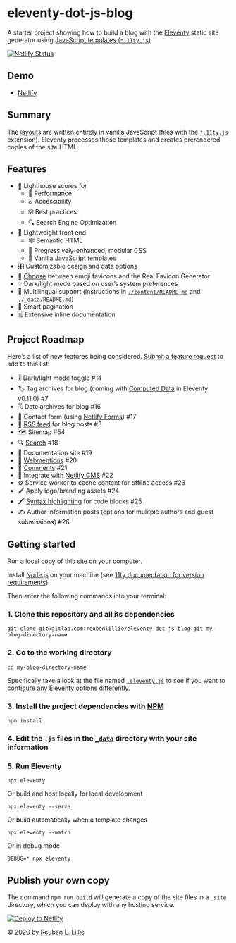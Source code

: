 # eleventy-dot-js-blog

A starter project showing how to build a blog with the [Eleventy](https://11ty.dev/) static site generator using [JavaScript templates (`*.11ty.js`)](https://11ty.dev/languages/javascript/).

[![Netlify Status](https://api.netlify.com/api/v1/badges/cd87e631-aeaa-45fe-9c99-800ef96b53b1/deploy-status)](https://app.netlify.com/sites/eleventy-dot-js-blog/deploys)

## Demo

* [Netlify](https://eleventy-dot-js-blog.netlify.com/)

## Summary

The [layouts](https://gitlab.com/reubenlillie/eleventy-dot-js-blog/-/tree/master/_includes/layouts) are written entirely in vanilla JavaScript (files with the [`*.11ty.js`](https://www.11ty.dev/docs/languages/javascript/) extension). Eleventy processes those templates and creates prerendered copies of the site HTML.

## Features

* 💯 Lighthouse scores for 
  * 💨 Performance 
  * ♿ Accessibility
  * ☑️  Best practices
  * 🔍 Search Engine Optimization
* 🏸 Lightweight front end
  * 🕸 Semantic HTML
  * 🎨 Progressively-enhanced, modular CSS
  * 🍦 Vanilla [JavaScript templates](https://11ty.dev/languages/javascript/)
* 🎛️ Customizable design and data options
* 🍬 [Choose](https://gitlab.com/reubenlillie/eleventy-dot-js-blog/-/blob/master/_includes/shortcodes/favicon.js) between emoji favicons and the Real Favicon Generator
* 💡 Dark/light mode based on user’s system preferences
* 🔣 Multilingual support (instructions in [`./content/README.md`](https://gitlab.com/reubenlillie/eleventy-dot-js-blog/-/blob/master/content/README.md) and [`./_data/README.md`](https://gitlab.com/reubenlillie/eleventy-dot-js-blog/-/blob/master/_data/README.md))
* 🔖 Smart pagination
* 🗒️ Extensive inline documentation

## Project Roadmap

Here’s a list of new features being considered. [Submit a feature request](https://gitlab.com/reubenlillie/eleventy-dot-js-blog/-/issues/new) to add to this list!

* 🎚️ Dark/light mode toggle #14
* 🏷️ Tag archives for blog (coming with [Computed Data](https://www.11ty.dev/docs/data-computed/) in Eleventy v0.11.0) #7
* 🗓 Date archives for blog #16
* 💌 Contact form (using [Netlify Forms](https://docs.netlify.com/forms/setup/)) #17
* 📡 [RSS feed](https://www.11ty.dev/docs/plugins/rss/) for blog posts #3
* 🗺️ Sitemap #54
* 🔍 [Search](https://www.hawksworx.com/blog/adding-search-to-a-jamstack-site/) #18
* 📄 Documentation site #19
* 📣 [Webmentions](https://mxb.dev/blog/using-webmentions-on-static-sites/) #20
* 💬 [Comments](https://jamstack-comments.netlify.com/) #21
* 📝 Integrate with [Netlify CMS](https://www.netlifycms.org/) #22
* ⚙️  Service worker to cache content for offline access #23
* 🖌️ Apply logo/branding assets #24
* 🖍️ [Syntax highlighting](https://www.11ty.dev/docs/plugins/syntaxhighlight/) for code blocks #25
* ✍️  Author information posts (options for mulitple authors and guest submissions) #26

## Getting started

Run a local copy of this site on your computer.

Install [Node.js](https://nodejs.org/) on your machine (see [11ty documentation for version requirements](https://www.11ty.dev/docs/getting-started/)).

Then enter the following commands into your terminal:

### 1. Clone this repository and all its dependencies

```cli
git clone git@gitlab.com:reubenlillie/eleventy-dot-js-blog.git my-blog-directory-name
```

### 2. Go to the working directory

```cli
cd my-blog-directory-name
```
Specifically take a look at the file named [`.eleventy.js`](https://gitlab.com/reubenlillie/eleventy-dot-js-blog/-/blob/master/.eleventy.js) to see if you want to [configure any Eleventy options differently](https://www.11ty.dev/docs/config/).

### 3. Install the project dependencies with [NPM](https://www.npmjs.com/)

```cli
npm install
```

### 4. Edit the `.js` files in the [`_data`](https://gitlab.com/reubenlillie/eleventy-dot-js-blog/-/blob/master/_data/site.js) directory with your site information

### 5. Run Eleventy

```cli
npx eleventy
```

Or build and host locally for local development

```cli
npx eleventy --serve
```

Or build automatically when a template changes

```cli
npx eleventy --watch
```

Or in debug mode

```cli
DEBUG=* npx eleventy
```

## Publish your own copy

The command `npm run build` will generate a copy of the site files in a `_site` directory, which you can deploy with any hosting service.

[![Deploy to Netlify](https://www.netlify.com/img/deploy/button.svg)](https://app.netlify.com/start/deploy?repository=https://gitlab.com/reubenlillie/eleventy-dot-js-blog)

&copy; 2020 by [Reuben L. Lillie](https://twitter.com/reubenlillie)
